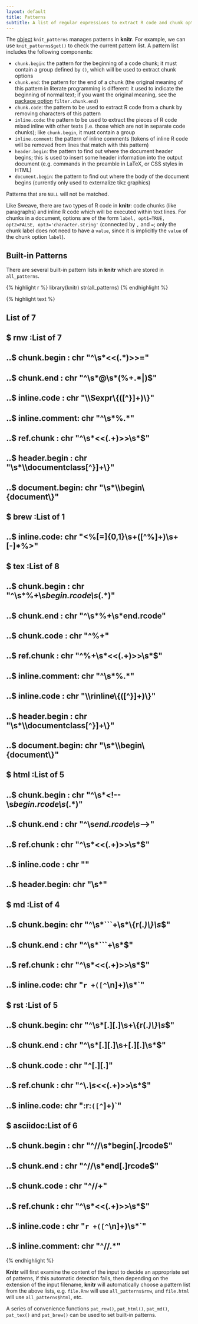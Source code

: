 ```yaml
---
layout: default
title: Patterns
subtitle: A list of regular expressions to extract R code and chunk options from the input document
---
```


The [object](objects) `knit_patterns` manages patterns in **knitr**. For example, we can use `knit_patterns$get()` to check the current pattern list. A pattern list includes the following components:

- `chunk.begin`: the pattern for the beginning of a code chunk; it must contain a group defined by `()`, which will be used to extract chunk options
- `chunk.end`: the pattern for the end of a chunk (the original meaning of this pattern in literate programming is different: it used to indicate the beginning of normal text; if you want the original meaning, see the [package option](/knitr/options) `filter.chunk.end`)
- `chunk.code`: the pattern to be used to extract R code from a chunk by removing characters of this pattern
- `inline.code`: the pattern to be used to extract the pieces of R code mixed inline with other texts (i.e. those which are not in separate code chunks); like `chunk.begin`, it must contain a group 
- `inline.comment`: the pattern of inline comments (tokens of inline R code will be removed from lines that match with this pattern)
- `header.begin`: the pattern to find out where the document header begins; this is used to insert some header information into the output document (e.g. commands in the preamble in LaTeX, or CSS styles in HTML)
- `document.begin`: the pattern to find out where the body of the document begins (currently only used to externalize tikz graphics)

Patterns that are `NULL` will not be matched.

Like Sweave, there are two types of R code in **knitr**: code chunks (like paragraphs) and inline R code which will be executed within text lines. For chunks in a document, options are of the form `label, opt1=TRUE, opt2=FALSE, opt3='character.string'` (connected by `,` and `=`; only the chunk label does not need to have a `value`, since it is implicitly the `value` of the chunk option `label`).

## Built-in Patterns

There are several built-in pattern lists in **knitr** which are stored in `all_patterns`.

{% highlight r %}
library(knitr)
str(all_patterns)
{% endhighlight %}



{% highlight text %}
## List of 7
##  $ rnw     :List of 7
##   ..$ chunk.begin   : chr "^\\s*<<(.*)>>="
##   ..$ chunk.end     : chr "^\\s*@\\s*(%+.*|)$"
##   ..$ inline.code   : chr "\\\\Sexpr\\{([^}]+)\\}"
##   ..$ inline.comment: chr "^\\s*%.*"
##   ..$ ref.chunk     : chr "^\\s*<<(.+)>>\\s*$"
##   ..$ header.begin  : chr "\\s*\\\\documentclass[^}]+\\}"
##   ..$ document.begin: chr "\\s*\\\\begin\\{document\\}"
##  $ brew    :List of 1
##   ..$ inline.code: chr "<%[=]{0,1}\\s+([^%]+)\\s+[-]*%>"
##  $ tex     :List of 8
##   ..$ chunk.begin   : chr "^\\s*%+\\s*begin.rcode\\s*(.*)"
##   ..$ chunk.end     : chr "^\\s*%+\\s*end.rcode"
##   ..$ chunk.code    : chr "^%+"
##   ..$ ref.chunk     : chr "^%+\\s*<<(.+)>>\\s*$"
##   ..$ inline.comment: chr "^\\s*%.*"
##   ..$ inline.code   : chr "\\\\rinline\\{([^}]+)\\}"
##   ..$ header.begin  : chr "\\s*\\\\documentclass[^}]+\\}"
##   ..$ document.begin: chr "\\s*\\\\begin\\{document\\}"
##  $ html    :List of 5
##   ..$ chunk.begin : chr "^\\s*<!--\\s*begin.rcode\\s*(.*)"
##   ..$ chunk.end   : chr "^\\s*end.rcode\\s*-->"
##   ..$ ref.chunk   : chr "^\\s*<<(.+)>>\\s*$"
##   ..$ inline.code : chr "<!--\\s*rinline(.+?)-->"
##   ..$ header.begin: chr "\\s*<head>"
##  $ md      :List of 4
##   ..$ chunk.begin: chr "^\\s*```+\\s*\\{r(.*)\\}\\s*$"
##   ..$ chunk.end  : chr "^\\s*```+\\s*$"
##   ..$ ref.chunk  : chr "^\\s*<<(.+)>>\\s*$"
##   ..$ inline.code: chr "`r +([^`\n]+)\\s*`"
##  $ rst     :List of 5
##   ..$ chunk.begin: chr "^\\s*[.][.]\\s+\\{r(.*)\\}\\s*$"
##   ..$ chunk.end  : chr "^\\s*[.][.]\\s+[.][.]\\s*$"
##   ..$ chunk.code : chr "^[.][.]"
##   ..$ ref.chunk  : chr "^\\.*\\s*<<(.+)>>\\s*$"
##   ..$ inline.code: chr ":r:`([^`]+)`"
##  $ asciidoc:List of 6
##   ..$ chunk.begin   : chr "^//\\s*begin[.]rcode$"
##   ..$ chunk.end     : chr "^//\\s*end[.]rcode$"
##   ..$ chunk.code    : chr "^//+"
##   ..$ ref.chunk     : chr "^\\s*<<(.+)>>\\s*$"
##   ..$ inline.code   : chr "`r +([^`\n]+)\\s*`"
##   ..$ inline.comment: chr "^//.*"
{% endhighlight %}

**Knitr** will first examine the content of the input to decide an appropriate set of patterns, if this automatic detection fails, then depending on the extension of the input filename, **knitr** will automatically choose a pattern list from the above lists, e.g. `file.Rnw` will use `all_patterns$rnw`, and `file.html` will use `all_patterns$html`, etc.

A series of convenience functions `pat_rnw()`, `pat_html()`, `pat_md()`, `pat_tex()` and `pat_brew()` can be used to set built-in patterns.
